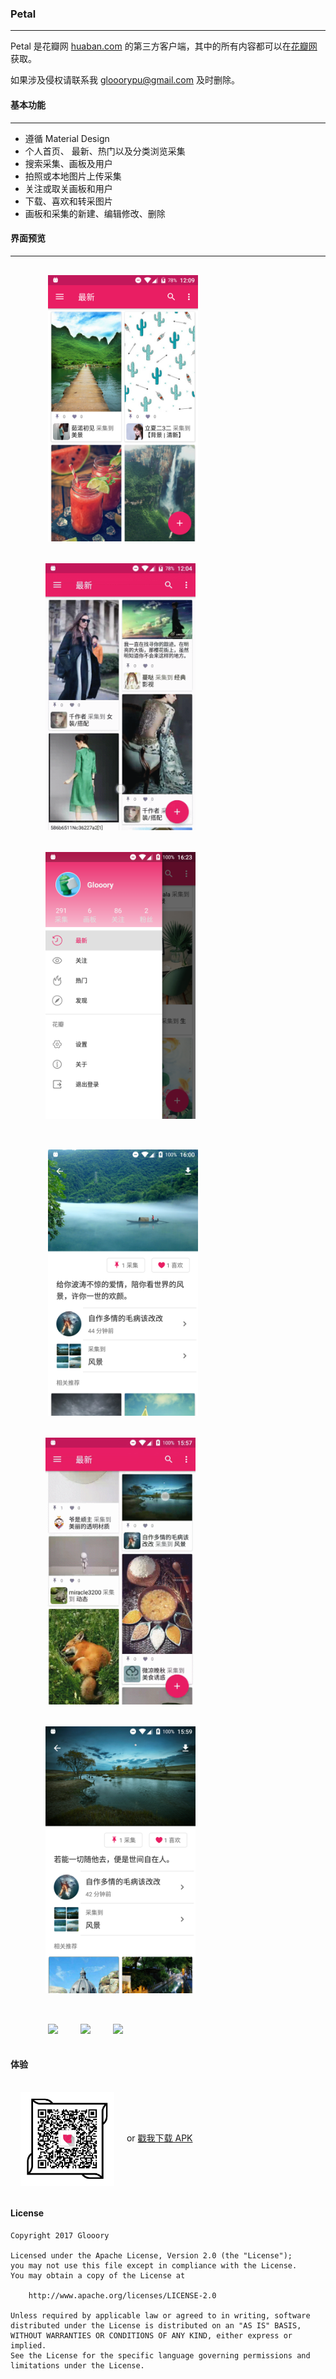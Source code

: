 ### Petal

---

Petal 是花瓣网 [huaban.com](http://huaban.com) 的第三方客户端，其中的所有内容都可以在[花瓣网](http://huaban.com)获取。

如果涉及侵权请联系我 glooorypu@gmail.com 及时删除。


#### 基本功能

---

- 遵循 Material Design
- 个人首页、 最新、热门以及分类浏览采集
- 搜索采集、画板及用户
- 拍照或本地图片上传采集
- 关注或取关画板和用户
- 下载、喜欢和转采图片
- 画板和采集的新建、编辑修改、删除

#### 界面预览

---

<figure class="third">
​    <img src="/screenshots/home_540_960.png" width = "240" hspace="16" vspace="16">
​    <img src="/screenshots/home_refresh_540_960.gif" width = "240" hspace="16" vspace="16">
​    <img src="/screenshots/home_drawer_540_960.png" width = "240" hspace="16" vspace="16">
</figure>

<figure class="third">
​    <img src="/screenshots/pin_detail_540_960.png" width = "240" hspace="16" vspace="16">
​    <img src="/screenshots/pin_actions_540_960.gif" width = "240" hspace="16" vspace="16">
​    <img src="/screenshots/pin_actions_540_960.png" width = "240" hspace="16" vspace="16">
</figure>

<figure class="third">
​    <img src="/screenshots/pins_to_pins_540_960.gif" width = "240" hspace="16" vspace="16">
​    <img src="/screenshots/pins_to_user_540_960.gif" width = "240" hspace="16" vspace="16">
​    <img src="/screenshots/user_info_540_960.gif" width = "240" hspace="16" vspace="16">
</figure>

#### 体验

<img src="/screenshots/qr_petal.png" width = "150" height = "150" align=center hspace="16" vspace="16"/> or  [戳我下载 APK ](http://github.com/Glooory/Petal/raw/master/screenshots/petal_release_1.0.0.apk)

#### License

```
Copyright 2017 Glooory

Licensed under the Apache License, Version 2.0 (the "License");
you may not use this file except in compliance with the License.
You may obtain a copy of the License at

    http://www.apache.org/licenses/LICENSE-2.0

Unless required by applicable law or agreed to in writing, software
distributed under the License is distributed on an "AS IS" BASIS,
WITHOUT WARRANTIES OR CONDITIONS OF ANY KIND, either express or implied.
See the License for the specific language governing permissions and
limitations under the License.
```






